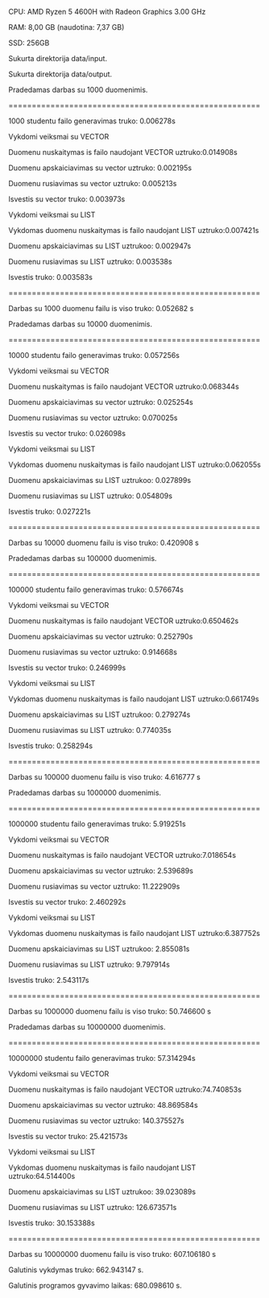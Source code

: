 CPU: AMD Ryzen 5 4600H with Radeon Graphics 3.00 GHz

RAM: 8,00 GB (naudotina: 7,37 GB)

SSD: 256GB

Sukurta direktorija data/input.

Sukurta direktorija data/output.

Pradedamas darbas su 1000 duomenimis.

======================================================

1000 studentu failo generavimas truko: 0.006278s

Vykdomi veiksmai su VECTOR

Duomenu nuskaitymas is failo naudojant VECTOR uztruko:0.014908s

Duomenu apskaiciavimas su vector uztruko: 0.002195s

Duomenu rusiavimas su vector uztruko: 0.005213s

Isvestis su vector truko: 0.003973s

Vykdomi veiksmai su LIST

Vykdomas duomenu nuskaitymas is failo naudojant LIST uztruko:0.007421s

Duomenu apskaiciavimas su LIST uztrukoo: 0.002947s

Duomenu rusiavimas su LIST uztruko: 0.003538s

Isvestis truko: 0.003583s

======================================================

Darbas su 1000 duomenu failu is viso truko: 0.052682 s

Pradedamas darbas su 10000 duomenimis.

======================================================

10000 studentu failo generavimas truko: 0.057256s

Vykdomi veiksmai su VECTOR

Duomenu nuskaitymas is failo naudojant VECTOR uztruko:0.068344s

Duomenu apskaiciavimas su vector uztruko: 0.025254s

Duomenu rusiavimas su vector uztruko: 0.070025s

Isvestis su vector truko: 0.026098s

Vykdomi veiksmai su LIST

Vykdomas duomenu nuskaitymas is failo naudojant LIST uztruko:0.062055s

Duomenu apskaiciavimas su LIST uztrukoo: 0.027899s

Duomenu rusiavimas su LIST uztruko: 0.054809s

Isvestis truko: 0.027221s

======================================================

Darbas su 10000 duomenu failu is viso truko: 0.420908 s

Pradedamas darbas su 100000 duomenimis.

======================================================

100000 studentu failo generavimas truko: 0.576674s

Vykdomi veiksmai su VECTOR

Duomenu nuskaitymas is failo naudojant VECTOR uztruko:0.650462s

Duomenu apskaiciavimas su vector uztruko: 0.252790s

Duomenu rusiavimas su vector uztruko: 0.914668s

Isvestis su vector truko: 0.246999s

Vykdomi veiksmai su LIST

Vykdomas duomenu nuskaitymas is failo naudojant LIST uztruko:0.661749s

Duomenu apskaiciavimas su LIST uztrukoo: 0.279274s

Duomenu rusiavimas su LIST uztruko: 0.774035s

Isvestis truko: 0.258294s

======================================================

Darbas su 100000 duomenu failu is viso truko: 4.616777 s

Pradedamas darbas su 1000000 duomenimis.

======================================================

1000000 studentu failo generavimas truko: 5.919251s

Vykdomi veiksmai su VECTOR

Duomenu nuskaitymas is failo naudojant VECTOR uztruko:7.018654s

Duomenu apskaiciavimas su vector uztruko: 2.539689s

Duomenu rusiavimas su vector uztruko: 11.222909s

Isvestis su vector truko: 2.460292s

Vykdomi veiksmai su LIST

Vykdomas duomenu nuskaitymas is failo naudojant LIST uztruko:6.387752s

Duomenu apskaiciavimas su LIST uztrukoo: 2.855081s

Duomenu rusiavimas su LIST uztruko: 9.797914s

Isvestis truko: 2.543117s

======================================================

Darbas su 1000000 duomenu failu is viso truko: 50.746600 s

Pradedamas darbas su 10000000 duomenimis.

======================================================

10000000 studentu failo generavimas truko: 57.314294s

Vykdomi veiksmai su VECTOR

Duomenu nuskaitymas is failo naudojant VECTOR uztruko:74.740853s

Duomenu apskaiciavimas su vector uztruko: 48.869584s

Duomenu rusiavimas su vector uztruko: 140.375527s

Isvestis su vector truko: 25.421573s

Vykdomi veiksmai su LIST

Vykdomas duomenu nuskaitymas is failo naudojant LIST uztruko:64.514400s

Duomenu apskaiciavimas su LIST uztrukoo: 39.023089s

Duomenu rusiavimas su LIST uztruko: 126.673571s

Isvestis truko: 30.153388s

======================================================

Darbas su 10000000 duomenu failu is viso truko: 607.106180 s

Galutinis vykdymas truko: 662.943147 s.

Galutinis programos gyvavimo laikas: 680.098610 s.
